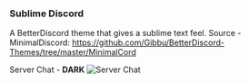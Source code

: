 ### Sublime Discord
A BetterDiscord theme that gives a sublime text feel. 
Source - MinimalDiscord: https://github.com/Gibbu/BetterDiscord-Themes/tree/master/MinimalCord

Server Chat - **DARK**
![Server Chat](https://i.imgur.com/DiG80Jo.png)
